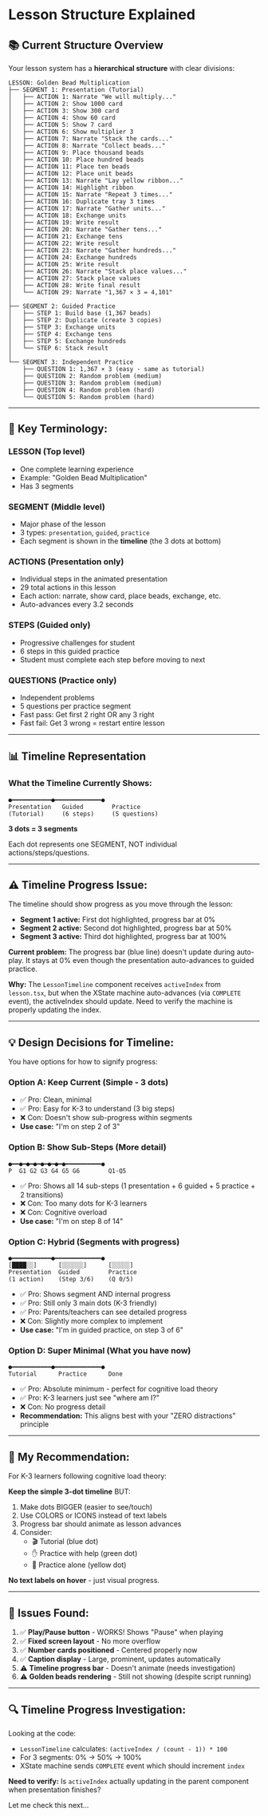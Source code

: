 # Lesson Structure Explained

## 📚 **Current Structure Overview**

Your lesson system has a **hierarchical structure** with clear divisions:

```
LESSON: Golden Bead Multiplication
├── SEGMENT 1: Presentation (Tutorial)
│   ├── ACTION 1: Narrate "We will multiply..."
│   ├── ACTION 2: Show 1000 card
│   ├── ACTION 3: Show 300 card
│   ├── ACTION 4: Show 60 card
│   ├── ACTION 5: Show 7 card
│   ├── ACTION 6: Show multiplier 3
│   ├── ACTION 7: Narrate "Stack the cards..."
│   ├── ACTION 8: Narrate "Collect beads..."
│   ├── ACTION 9: Place thousand beads
│   ├── ACTION 10: Place hundred beads
│   ├── ACTION 11: Place ten beads
│   ├── ACTION 12: Place unit beads
│   ├── ACTION 13: Narrate "Lay yellow ribbon..."
│   ├── ACTION 14: Highlight ribbon
│   ├── ACTION 15: Narrate "Repeat 3 times..."
│   ├── ACTION 16: Duplicate tray 3 times
│   ├── ACTION 17: Narrate "Gather units..."
│   ├── ACTION 18: Exchange units
│   ├── ACTION 19: Write result
│   ├── ACTION 20: Narrate "Gather tens..."
│   ├── ACTION 21: Exchange tens
│   ├── ACTION 22: Write result
│   ├── ACTION 23: Narrate "Gather hundreds..."
│   ├── ACTION 24: Exchange hundreds
│   ├── ACTION 25: Write result
│   ├── ACTION 26: Narrate "Stack place values..."
│   ├── ACTION 27: Stack place values
│   ├── ACTION 28: Write final result
│   └── ACTION 29: Narrate "1,367 × 3 = 4,101"
│
├── SEGMENT 2: Guided Practice
│   ├── STEP 1: Build base (1,367 beads)
│   ├── STEP 2: Duplicate (create 3 copies)
│   ├── STEP 3: Exchange units
│   ├── STEP 4: Exchange tens
│   ├── STEP 5: Exchange hundreds
│   └── STEP 6: Stack result
│
└── SEGMENT 3: Independent Practice
    ├── QUESTION 1: 1,367 × 3 (easy - same as tutorial)
    ├── QUESTION 2: Random problem (medium)
    ├── QUESTION 3: Random problem (medium)
    ├── QUESTION 4: Random problem (hard)
    └── QUESTION 5: Random problem (hard)
```

---

## 🎯 **Key Terminology:**

### **LESSON** (Top level)
- One complete learning experience
- Example: "Golden Bead Multiplication"
- Has 3 segments

### **SEGMENT** (Middle level)
- Major phase of the lesson
- 3 types: `presentation`, `guided`, `practice`
- Each segment is shown in the **timeline** (the 3 dots at bottom)

### **ACTIONS** (Presentation only)
- Individual steps in the animated presentation
- 29 total actions in this lesson
- Each action: narrate, show card, place beads, exchange, etc.
- Auto-advances every 3.2 seconds

### **STEPS** (Guided only)
- Progressive challenges for student
- 6 steps in this guided practice
- Student must complete each step before moving to next

### **QUESTIONS** (Practice only)
- Independent problems
- 5 questions per practice segment
- Fast pass: Get first 2 right OR any 3 right
- Fast fail: Get 3 wrong = restart entire lesson

---

## 📊 **Timeline Representation**

### **What the Timeline Currently Shows:**

```
●━━━━━━━━━━━●━━━━━━━━━━━━━●
Presentation   Guided        Practice
(Tutorial)     (6 steps)     (5 questions)
```

**3 dots = 3 segments**

Each dot represents one SEGMENT, NOT individual actions/steps/questions.

---

## ⚠️ **Timeline Progress Issue:**

The timeline should show progress as you move through the lesson:

- **Segment 1 active:** First dot highlighted, progress bar at 0%
- **Segment 2 active:** Second dot highlighted, progress bar at 50%
- **Segment 3 active:** Third dot highlighted, progress bar at 100%

**Current problem:** The progress bar (blue line) doesn't update during auto-play. It stays at 0% even though the presentation auto-advances to guided practice.

**Why:** The `LessonTimeline` component receives `activeIndex` from `lesson.tsx`, but when the XState machine auto-advances (via `COMPLETE` event), the activeIndex should update. Need to verify the machine is properly updating the index.

---

## 💡 **Design Decisions for Timeline:**

You have options for how to signify progress:

### **Option A: Keep Current (Simple - 3 dots)**
- ✅ Pro: Clean, minimal
- ✅ Pro: Easy for K-3 to understand (3 big steps)
- ❌ Con: Doesn't show sub-progress within segments
- **Use case:** "I'm on step 2 of 3"

### **Option B: Show Sub-Steps (More detail)**
```
●━━●━●━●━●━●━●━●━━━━━━━━━━●
P  G1 G2 G3 G4 G5 G6        Q1-Q5
```
- ✅ Pro: Shows all 14 sub-steps (1 presentation + 6 guided + 5 practice + 2 transitions)
- ❌ Con: Too many dots for K-3 learners
- ❌ Con: Cognitive overload
- **Use case:** "I'm on step 8 of 14"

### **Option C: Hybrid (Segments with progress)**
```
●━━━━━━━━━━━●━━━━━━━━━━━━━●
[████░░]      [░░░░░░]      [░░░░░]
Presentation  Guided        Practice
(1 action)    (Step 3/6)    (Q 0/5)
```
- ✅ Pro: Shows segment AND internal progress
- ✅ Pro: Still only 3 main dots (K-3 friendly)
- ✅ Pro: Parents/teachers can see detailed progress
- ❌ Con: Slightly more complex to implement
- **Use case:** "I'm in guided practice, on step 3 of 6"

### **Option D: Super Minimal (What you have now)**
```
●━━━━━━━━━━━●━━━━━━━━━━━━━●
Tutorial      Practice      Done
```
- ✅ Pro: Absolute minimum - perfect for cognitive load theory
- ✅ Pro: K-3 learners just see "where am I?"
- ❌ Con: No progress detail
- **Recommendation:** This aligns best with your "ZERO distractions" principle

---

## 🎨 **My Recommendation:**

For K-3 learners following cognitive load theory:

**Keep the simple 3-dot timeline** BUT:
1. Make dots BIGGER (easier to see/touch)
2. Use COLORS or ICONS instead of text labels
3. Progress bar should animate as lesson advances
4. Consider:
   - 🎬 Tutorial (blue dot)
   - ✋ Practice with help (green dot)  
   - 🌟 Practice alone (yellow dot)

**No text labels on hover** - just visual progress.

---

## 🐛 **Issues Found:**

1. ✅ **Play/Pause button** - WORKS! Shows "Pause" when playing
2. ✅ **Fixed screen layout** - No more overflow
3. ✅ **Number cards positioned** - Centered properly now
4. ✅ **Caption display** - Large, prominent, updates automatically
5. ⚠️ **Timeline progress bar** - Doesn't animate (needs investigation)
6. ⚠️ **Golden beads rendering** - Still not showing (despite script running)

---

## 🔍 **Timeline Progress Investigation:**

Looking at the code:
- `LessonTimeline` calculates: `(activeIndex / (count - 1)) * 100`
- For 3 segments: 0% → 50% → 100%
- XState machine sends `COMPLETE` event which should increment `index`

**Need to verify:** Is `activeIndex` actually updating in the parent component when presentation finishes?

Let me check this next...

